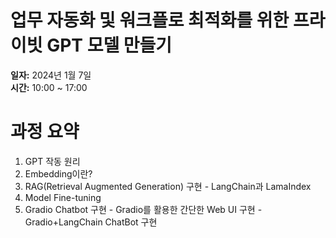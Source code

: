 # 업무 자동화 및 워크플로 최적화를 위한 프라이빗 GPT 모델 만들기

**일자:** 2024년 1월 7일  
**시간:** 10:00 ~ 17:00

# 과정 요약

  1. GPT 작동 원리
  2. Embedding이란?
  3. RAG(Retrieval Augmented Generation) 구현 - LangChain과 LamaIndex
  4. Model Fine-tuning
  5. Gradio Chatbot 구현
    - Gradio를 활용한 간단한 Web UI 구현
    - Gradio+LangChain ChatBot 구현
